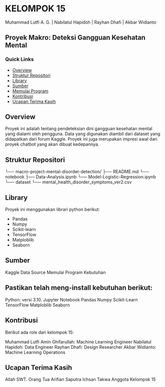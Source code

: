 # KELOMPOK 15
Muhammad Lutfi A. G. | Nabilatul Hapidoh | Rayhan Dhafi | Akbar Widianto

## Proyek Makro: Deteksi Gangguan Kesehatan Mental

### Quick Links
- [Overview](#overview)
- [Struktur Repositori](#struktur-repositori)
- [Library](#library)
- [Sumber](#sumber)
- [Memulai Program](#memulai-program)
- [Kontribusi](#kontribusi)
- [Ucapan Terima Kasih](#ucapan-terima-kasih)

## Overview
Proyek ini adalah tentang pendeteksian dini gangguan kesehatan mental yang dialami oleh pengguna. Data yang digunakan diambil dari dataset yang didapatkan dari forum Kaggle. Proyek ini juga merupakan impresi awal dari proyek chatbot yang akan dibuat kedepannya.

## Struktur Repositori
└── macro-project-mental-disorder-detection/
    ├── README.md
    └── notebook
        ├── Data-Analysis.ipynb
        └── Model-Logistic-Regression.ipynb
    └── dataset
        └── mental_health_disorder_symptoms_ver2.csv

## Library
Proyek ini menggunakan librari python berikut:

- Pandas
- Numpy
- Scikit-learn
- TensorFlow
- Matploblib
- Seaborn


## Sumber
Kaggle
Data Source
Memulai Program
Kebutuhan

## Pastikan telah meng-install kebutuhan berikut:
Python: versi 3.10.
Jupyter Notebook
Pandas
Numpy
Scikit-Learn
TensorFlow
Matploblib
Seaborn

## Kontribusi
Berikut ada role dari kelompok 15:

Muhammad Lutfi Amin Ghifarullah: Machine Learning Engineer
Nabilatul Hapidoh: Data Engineer
Rayhan Dhafi: Design Researcher
Akbar Widianto: Machine Learning Operations

## Ucapan Terima Kasih
Allah SWT.
Orang Tua
Arifian Saputra
Ichsan Takwa
Anggota Kelompok 15



